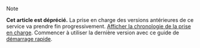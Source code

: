 >[!Note]
>**Cet article est déprécié.** La prise en charge des versions antérieures de ce service va prendre fin progressivement. [Afficher la chronologie de la prise en charge](../articles/machine-learning/service/overview-what-happened-to-workbench.md#timeline). Commencer à utiliser la dernière version avec ce guide de [démarrage rapide](../articles/machine-learning/service/index.yml).